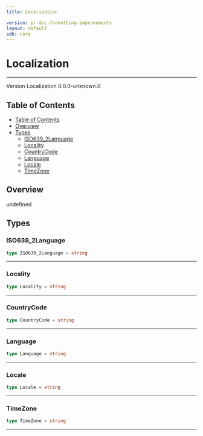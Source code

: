 ```yaml
---
title: Localization

version: pr-doc-formatting-improvements
layout: default
sdk: core
---
```


# Localization

---

Version Localization 0.0.0-unknown.0

## Table of Contents

- [Table of Contents](#table-of-contents)
- [Overview](#overview)
- [Types](#types)
  - [ISO639_2Language](#isolanguage)
  - [Locality](#locality)
  - [CountryCode](#countrycode)
  - [Language](#language)
  - [Locale](#locale)
  - [TimeZone](#timezone)

## Overview

undefined

## Types

### ISO639_2Language

```typescript
type ISO639_2Language = string
```

---

### Locality

```typescript
type Locality = string
```

---

### CountryCode

```typescript
type CountryCode = string
```

---

### Language

```typescript
type Language = string
```

---

### Locale

```typescript
type Locale = string
```

---

### TimeZone

```typescript
type TimeZone = string
```

---
